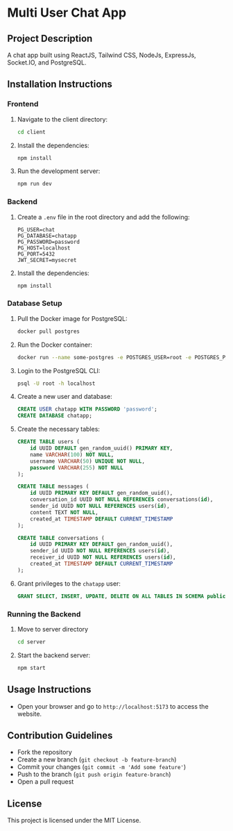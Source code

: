 # Multi User Chat App

## Project Description
A chat app built using ReactJS, Tailwind CSS, NodeJs, ExpressJs, Socket.IO, and PostgreSQL.

## Installation Instructions

### Frontend
1. Navigate to the client directory:
    ```sh
    cd client
    ```
2. Install the dependencies:
    ```sh
    npm install
    ```
3. Run the development server:
    ```sh
    npm run dev
    ```

### Backend
1. Create a `.env` file in the root directory and add the following:
    ```properties
    PG_USER=chat
    PG_DATABASE=chatapp
    PG_PASSWORD=password
    PG_HOST=localhost
    PG_PORT=5432
    JWT_SECRET=mysecret
    ```
2. Install the dependencies:
    ```sh
    npm install
    ```

### Database Setup
1. Pull the Docker image for PostgreSQL:
    ```sh
    docker pull postgres
    ```
2. Run the Docker container:
    ```sh
    docker run --name some-postgres -e POSTGRES_USER=root -e POSTGRES_PASSWORD=mysecretpassword -d postgres
    ```
3. Login to the PostgreSQL CLI:
    ```sh
    psql -U root -h localhost
    ```
4. Create a new user and database:
    ```sql
    CREATE USER chatapp WITH PASSWORD 'password';
    CREATE DATABASE chatapp;
    ```
5. Create the necessary tables:
    ```sql
    CREATE TABLE users (
        id UUID DEFAULT gen_random_uuid() PRIMARY KEY,
        name VARCHAR(100) NOT NULL,
        username VARCHAR(50) UNIQUE NOT NULL,
        password VARCHAR(255) NOT NULL
    );

    CREATE TABLE messages (
        id UUID PRIMARY KEY DEFAULT gen_random_uuid(),
        conversation_id UUID NOT NULL REFERENCES conversations(id),
        sender_id UUID NOT NULL REFERENCES users(id),
        content TEXT NOT NULL,
        created_at TIMESTAMP DEFAULT CURRENT_TIMESTAMP
    );

    CREATE TABLE conversations (
        id UUID PRIMARY KEY DEFAULT gen_random_uuid(),
        sender_id UUID NOT NULL REFERENCES users(id),
        receiver_id UUID NOT NULL REFERENCES users(id),
        created_at TIMESTAMP DEFAULT CURRENT_TIMESTAMP
    );
    ```
6. Grant privileges to the `chatapp` user:
    ```sql
    GRANT SELECT, INSERT, UPDATE, DELETE ON ALL TABLES IN SCHEMA public TO chatapp;
    ```

### Running the Backend
1. Move to server directory
    ```sh
    cd server
    ```
2. Start the backend server:
    ```sh
    npm start
    ```

## Usage Instructions
- Open your browser and go to `http://localhost:5173` to access the website.

## Contribution Guidelines
- Fork the repository
- Create a new branch (`git checkout -b feature-branch`)
- Commit your changes (`git commit -m 'Add some feature'`)
- Push to the branch (`git push origin feature-branch`)
- Open a pull request

## License
This project is licensed under the MIT License.